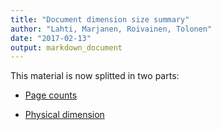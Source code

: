 ```yaml
---
title: "Document dimension size summary"
author: "Lahti, Marjanen, Roivainen, Tolonen"
date: "2017-02-13"
output: markdown_document
---
```


This material is now splitted in two parts:

  * [Page counts](pagecount.md)

  * [Physical dimension](dimension.md)


